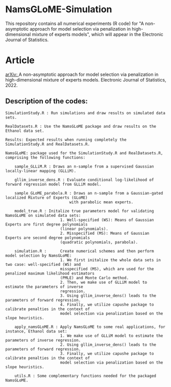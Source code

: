# NamsGLoME-Simulation
This repository contains all numerical experiments (R code) for "A non-asymptotic approach for model selection via penalization in high-dimensional mixture of experts models", which will appear in the Electronic Journal of Statistics.

# Article
[arXiv: ](https://arxiv.org/abs/2104.02640) A non-asymptotic approach for model selection via penalization in high-dimensional mixture of experts models. Electronic Journal of Statistics, 2022.

## Description of the codes:

    SimulationStudy.R : Run simulations and draw results on simulated data sets.
    
    RealDatasets.R : Use the NamsGLoME package and draw results on the Ethanol data set.
    
    Results: Expected results when running completely the SimulationStudy.R and RealDatasets.R.
    
    NamsGLoME: package used for the SimulationStudy.R and RealDatasets.R, comprising the following functions:
    
        sample_GLLiM.R : Draws an n-sample from a supervised Gaussian locally-linear mapping (GLLiM).
    
        gllim_inverse_dens.R : Evaluate conditional log-likelihood of forward regression model from GLLiM model.
        
        sample_GLoME_parabola.R : Draws an n-sample from a Gaussian-gated localized Mixture of Experts (GLoME) 
                                with parabolic mean experts.
        
        model_true.R : Initalize true parameters model for validating NamsGLoME on simulated data sets:
                            1. Well-specified (WS): Means of Gaussian Experts are first degree polynomials 
                            (linear polynomials).
                            2. Misspecified (MS): Means of Gaussian Experts are second degree polynomials 
                            (quadratic polynomials, parabola).
                            
        simulation.R :      Create numerical schemes and then perform model selection by NamsGLoME:
                            1. We first initalize the whole data sets in two case: well-specified (WS) and 
                            misspecified (MS), which are used for the penalized maximum likelihood estimators 
                            (PMLE) and Monte Carlo method.
                            2. Then, we make use of GLLiM model to estimate the parameters of inverse 
                            regression.
                            3. Using gllim_inverse_dens() leads to the parameters of forward regression.
                            4. Finally, we utilize capushe package to calibrate penalties in the context of 
                            model selection via penalization based on the slope heuristics.
                            
        apply_namsGLoME.R : Apply NamsGLoME to some real applications, for instance, Ethanol data set:
                            1. We make use of GLLiM model to estimate the parameters of inverse regression. 
                            2. Using gllim_inverse_dens() leads to the parameters of forward regression.
                            3. Finally, we utilize capushe package to calibrate penalties in the context of
                            model selection via penalization based on the slope heuristics.
                            
        utils.R : Some complementary functions needed for the packaged NamsGLoME.
    
    
